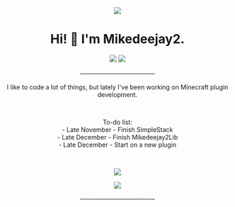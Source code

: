 <p align='center'>
 <img src="https://user-images.githubusercontent.com/58639173/97764529-51f86b80-1ae5-11eb-8576-bcb53d8f9324.png" />
</p>
<h1 align='center'>
  Hi! 👋 I'm Mikedeejay2.
</h1>

<p align='center'>
 <img src="https://img.shields.io/badge/java-%23ED8B00.svg?&style=for-the-badge&logo=java&logoColor=white" />
 <img src="https://img.shields.io/badge/c++%20-%2300599C.svg?&style=for-the-badge&logo=c%2B%2B&logoColor=white" />
</p>

<p align='center'>
 ─────────────────
</p>

<p align='center'>
 I like to code a lot of things, but lately I've been working on Minecraft plugin development.
</p>

<br>

<p align='center'>
 To-do list: <br>
  - Late November - Finish SimpleStack <br>
  - Late December - Finish Mikedeejay2Lib <br>
  - Late December - Start on a new plugin <br>
</p>

<br>

<p align='center'>
 <img src="https://github-readme-stats.vercel.app/api?username=Mikedeejay2&count_private=true&show_icons=true&theme=tokyonight" />
</p>

<p align='center'>
 <img src="https://img.shields.io/badge/Mikedeejay2%233606-%237289DA.svg?&style=for-the-badge&logo=discord&logoColor=white" />
</p>

<p align='center'>
 ─────────────────
</p>
